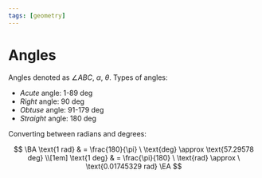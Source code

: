 ```yaml
---
tags: [geometry]
---
```


# Angles

Angles denoted as $\angle ABC$, $\alpha$, $\theta$. Types of angles:

- *Acute* angle: 1-89 deg
- *Right* angle: 90 deg
- *Obtuse* angle: 91-179 deg
- *Straight* angle: 180 deg

<!--
* Adjacent angle
* Vertical angle
-->

Converting between radians and degrees:

$$
\BA
	\text{1 rad} & = 
	\frac{180}{\pi}	\ \text{deg} \approx \text{57.29578 deg}  \\[1em]
	\text{1 deg} & = 
	\frac{\pi}{180} \ \text{rad} \approx \ \text{0.01745329 rad}
\EA
$$

<!--
---

complementary, supplementary, conjugate (explementary)
-->